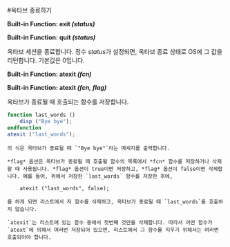 #옥타브 종료하기

 **Built-in Function: exit *(status)***
 
 **Built-in Function: quit *(status)***

   옥타브 세션을 종료합니다. 정수 *status*가 설정되면, 옥타브 종료 상태로 OS에 그 값을 리턴합니다. 기본값은 0입니다.
 

 **Built-in Function: atexit *(fcn)***

 **Built-in Function: atexit *(fcn, flag)***

   옥타브가 종료될 때 호출되는 함수를 저장합니다.

```Octave
function last_words ()
    disp ("Bye bye");
endfunction
atexit ("last_words");
```
	
    의 식은 옥타브가 종료될 때 `"Bye bye"`라는 메세지를 출력합니다.

    *flag* 옵션은 옥타브가 종료될 때 호출될 함수의 목록에서 *fcn* 함수를 저장하거나 삭제할 때 사용됩니다. *flag* 옵션이 true이면 저장하고, *flag* 옵션이 false이면 삭제합니다. 예를 들어, 위에서 저장한 `last_words` 함수를 저장한 후에,

		atexit ("last_words", false);
	
    를 하게 되면 리스트에서 저 함수를 삭제하고, 옥타브가 종료될 때 `last_words`를 호출하지 않습니다.

    `atexit`는 리스트에 있는 함수 중에서 첫번째 것만을 삭제합니다. 따라서 어떤 함수가 `atext`에 의해서 여러번 저장되어 있으면, 리스트에서 그 함수를 지우기 위해서는 여러번 호출되어야 합니다.
